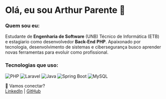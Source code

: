 # Olá, eu sou Arthur Parente 👋

### Quem sou eu:
Estudante de **Engenharia de Software** (UNB) Técnico de Informática (ETB) e estagiario como desenvolvedor **Back-End** **PHP**. Apaixonado por tecnologia, desenvolvimento de sistemas e cibersegurança busco aprender novas ferramentas para evoluir como profissional.

### Tecnologias que uso:
<div>
  <img src="https://img.shields.io/badge/PHP-777BB4?style=for-the-badge&logo=php&logoColor=white" alt="PHP" />
  <img src="https://img.shields.io/badge/Laravel-FF2D20?style=for-the-badge&logo=laravel&logoColor=white" alt="Laravel" />
  <img src="https://img.shields.io/badge/Java-007396?style=for-the-badge&logo=java&logoColor=white" alt="Java" />
  <img src="https://img.shields.io/badge/Spring_Boot-6DB33F?style=for-the-badge&logo=spring-boot&logoColor=white" alt="Spring Boot" />
  <img src="https://img.shields.io/badge/MySQL-4479A1?style=for-the-badge&logo=mysql&logoColor=white" alt="MySQL" />
</div>

🔗 Vamos conectar?  
[LinkedIn](https://www.linkedin.com/in/arthur-soares-parente-177728320/) | [GitHub](https://github.com/ArthurDevWorks)
